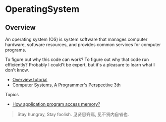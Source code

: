 # OperatingSystem

## Overview

An operating system (OS) is system software that manages computer hardware, software resources, and provides common services for computer programs.

To figure out why this code can work? To figure out why that code run efficiently? Probably I could't be expert, but it's a pleasure to learn what I don't know.

- [Overview tutorial](tutorial/king_way/README.md)
- [Computer Systems, A Programmer's Perspective 3th](tutorial/computer_system_programmer_perspective/README.md)

Topics

- [How application program access memory?](topic/how_application_program_access_memory.md)

> Stay hungray, Stay foolish.
> 见贤思齐焉, 见不贤内自省也.
